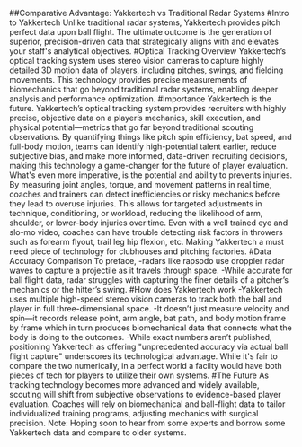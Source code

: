 ##Comparative Advantage: Yakkertech vs Traditional Radar Systems
#Intro to Yakkertech
Unlike traditional radar systems, Yakkertech provides pitch perfect data upon ball flight. The ultimate outcome is the generation of superior, precision-driven data that strategically aligns with and elevates your staff's analytical objectives.
#Optical Tracking Overview
Yakkertech’s optical tracking system uses stereo vision cameras to capture highly detailed 3D motion data of players, including pitches, swings, and fielding movements. This technology provides precise measurements of biomechanics that go beyond traditional radar systems, enabling deeper analysis and performance optimization.
#Importance 
Yakkertech is the future. Yakkertech’s optical tracking system provides recruiters with highly precise, objective data on a player’s mechanics, skill execution, and physical potential—metrics that go far beyond traditional scouting observations. By quantifying things like pitch spin efficiency, bat speed, and full-body motion, teams can identify high-potential talent earlier, reduce subjective bias, and make more informed, data-driven recruiting decisions, making this technology a game-changer for the future of player evaluation. 
What's even more imperative, is the potential and ability to prevents injuries. By measuring joint angles, torque, and movement patterns in real time, coaches and trainers can detect inefficiencies or risky mechanics before they lead to overuse injuries. This allows for targeted adjustments in technique, conditioning, or workload, reducing the likelihood of arm, shoulder, or lower-body injuries over time. Even with a well trained eye and slo-mo video, coaches can have trouble detecting risk factors in throwers such as forearm flyout, trail leg hip flexion, etc. Making Yakkertech a must need piece of technology for clubhouses and pitching factories. 
#Data Accuracy Comparison 
To preface, 
-radars like rapsodo use droppler radar waves to capture a projectile as it travels through space. 
-While accurate for ball flight data, radar struggles with capturing the finer details of a pitcher’s mechanics or the hitter’s swing.
#How does Yakkertech work
-Yakkertech uses multiple high-speed stereo vision cameras to track both the ball and player in full three-dimensional space.
-It doesn’t just measure velocity and spin—it records release point, arm angle, bat path, and body motion frame by frame which in turn produces biomechanical data that connects what the body is doing to the outcomes.
-While exact numbers aren’t published, positioning Yakkertech as offering "unprecedented accuracy via actual ball flight capture" underscores its technological advantage.
While it's fair to compare the two numerically, in a perfect world a facilty would have both pieces of tech for players to utilize their own systems. 
#The Future
As tracking technology becomes more advanced and widely available, scouting will shift from subjective observations to evidence-based player evaluation. Coaches will rely on biomechanical and ball-flight data to tailor individualized training programs, adjusting mechanics with surgical precision. 
Note: Hoping soon to hear from some experts and borrow some Yakkertech data and compare to older systems.
